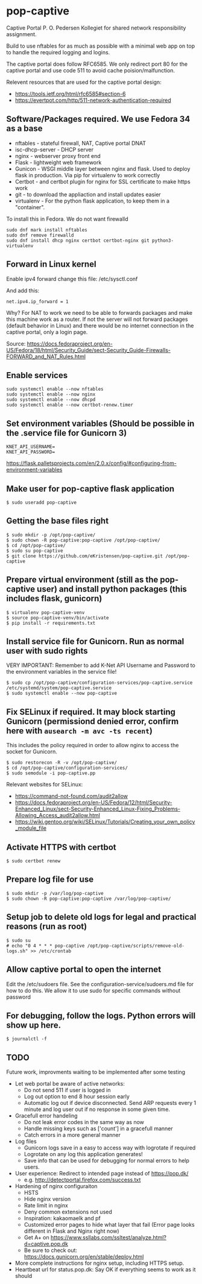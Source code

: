 # pop-captive
Captive Portal P. O. Pedersen Kollegiet for shared network responsibility assignment.

Build to use nftables for as much as possible with a minimal web app on top to handle the required logging and logins.

The captive portal does follow RFC6585. We only redirect port 80 for the captive portal and use code 511 to avoid cache poision/malfunction.

Relevent resources that are used for the captive portal design:
* https://tools.ietf.org/html/rfc6585#section-6
* https://evertpot.com/http/511-network-authentication-required

## Software/Packages required. We use Fedora 34 as a base

* nftables - stateful firewall, NAT, Captive portal DNAT
* isc-dhcp-server - DHCP server
* nginx - webserver proxy front end
* Flask - lightweight web framework
* Gunicon - WSGI middle layer between nginx and flask. Used to deploy flask in production. Via pip for virtualenv to work correctly
* Certbot - and certbot plugin for nginx for SSL certificate to make https work
* git - to download the appliaction and install updates easier
* virtualenv - For the python flask application, to keep them in a "container".

To install this in Fedora. We do not want firewalld

    sudo dnf mark install nftables
    sudo dnf remove firewalld
    sudo dnf install dhcp nginx certbot certbot-nginx git python3-virtualenv

## Forward in Linux kernel

Enable ipv4 forward change this file: /etc/sysctl.conf

And add this:

    net.ipv4.ip_forward = 1


Why? For NAT to work we need to be able to forwards packages and make this machine work as a router. If not the server will not forward packages (default behavior in Linux) and there would be no internet connection in the captive portal, only a login page.

Source: https://docs.fedoraproject.org/en-US/Fedora/18/html/Security_Guide/sect-Security_Guide-Firewalls-FORWARD_and_NAT_Rules.html

## Enable services


    sudo systemctl enable --now nftables
    sudo systemctl enable --now nginx
    sudo systemctl enable --now dhcpd
    sudo systemctl enable --now certbot-renew.timer

## Set environment variables (Should be possible in the .service file for Gunicorn 3)

    KNET_API_USERNAME=
    KNET_API_PASSWORD=


https://flask.palletsprojects.com/en/2.0.x/config/#configuring-from-environment-variables

## Make user for pop-captive flask application

    $ sudo useradd pop-captive

## Getting the base files right

    $ sudo mkdir -p /opt/pop-captive/
    $ sudo chown -R pop-captive:pop-captive /opt/pop-captive/
    $ cd /opt/pop-captive/
    $ sudo su pop-captive
    $ git clone https://github.com/eKristensen/pop-captive.git /opt/pop-captive

## Prepare virtual environment (still as the pop-captive user) and install python packages (this includes flask, gunicorn)

    $ virtualenv pop-captive-venv
    $ source pop-captive-venv/bin/activate
    $ pip install -r requirements.txt

## Install service file for Gunicorn. Run as normal user with sudo rights

VERY IMPORTANT: Remember to add K-Net API Username and Password to the environment variables in the service file!

    $ sudo cp /opt/pop-captive/configuration-services/pop-captive.service /etc/systemd/system/pop-captive.service
    $ sudo systemctl enable --now pop-captive

## Fix SELinux if required. It may block starting Gunicorn (permissiond denied error, confirm here with `ausearch -m avc -ts recent`)

This includes the policy required in order to allow nginx to access the socket for Gunicorn.

    $ sudo restorecon -R -v /opt/pop-captive/
    $ cd /opt/pop-captive/configuration-services/
    $ sudo semodule -i pop-captive.pp

Relevant websites for SELinux:
* https://command-not-found.com/audit2allow
* https://docs.fedoraproject.org/en-US/Fedora/12/html/Security-Enhanced_Linux/sect-Security-Enhanced_Linux-Fixing_Problems-Allowing_Access_audit2allow.html
* https://wiki.gentoo.org/wiki/SELinux/Tutorials/Creating_your_own_policy_module_file

## Activate HTTPS with certbot

    $ sudo certbot renew

## Prepare log file for use

    $ sudo mkdir -p /var/log/pop-captive
    $ sudo chown -R pop-captive:pop-captive /var/log/pop-captive/

## Setup job to delete old logs for legal and practical reasons (run as root)

    $ sudo su
    # echo "0 4 * * * pop-captive /opt/pop-captive/scripts/remove-old-logs.sh" >> /etc/crontab

## Allow captive portal to open the internet

Edit the /etc/sudoers file. See the configuration-service/sudoers.md file for how to do this. We allow it to use sudo for specific commands without password

## For debugging, follow the logs. Python errors will show up here.

    $ journalctl -f

## TODO


Future work, improvments waiting to be implemented after some testing

* Let web portal be aware of active networks:
  * Do not send 511 if user is logged in
  * Log out option to end 8 hour session early
  * Automatic log out if device disconnected. Send ARP requests every 1 minute and log user out if no response in some given time.
* Gracefull error handeling
  * Do not leak error codes in the same way as now
  * Handle missing keys such as ['count'] in a gracefull manner
  * Catch errors in a more general manner
* Log files
  * Gunicorn logs save in a easy to access way with logrotate if required
  * Logrotate on any log this application generates!
  * Save info that can be used for debugging for normal errors to help users.
* User experience: Redirect to intended page instead of https://pop.dk/
  * e.g. http://detectportal.firefox.com/success.txt
* Hardening of nginx configuraiton
  * HSTS
  * Hide nginx version
  * Rate limit in nginx
  * Deny common extensions not used
  * Inspiration: kakaomaelk and pf
  * Customized error pages to hide what layer that fail (Error page looks different in Flask and Nginx right now)
  * Get A+ on https://www.ssllabs.com/ssltest/analyze.html?d=captive.pop.dk
  * Be sure to check out: https://docs.gunicorn.org/en/stable/deploy.html
* More complete instructions for nginx setup, including HTTPS setup.
* Heartbeat url for status.pop.dk: Say OK if everything seems to work as it should
